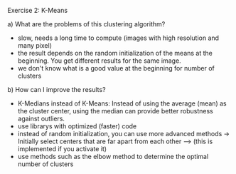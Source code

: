 Exercise 2: K-Means 

a) What are the problems of this clustering algorithm?
- slow, needs a long time to compute (images with high resolution and many pixel)
- the result depends on the random initialization of the means at the beginning. You get different results for the same image.
- we don't know what is a good value at the beginning for number of clusters

b) How can I improve the results?
- K-Medians instead of K-Means: Instead of using the average (mean) as the cluster center, using the median can provide better robustness against outliers. 
- use librarys with optimized (faster) code 
- instead of random initialization, you can use more advanced methods -> Initially select centers that are far apart from each other --> (this is implemented if you activate it)
- use methods such as the elbow method to determine the optimal number of clusters 
